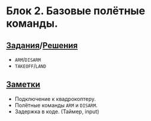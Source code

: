 # Блок 2. Базовые полётные команды.

## [Задания](./Задания.md)/[Решения](./Решения.md)
* `ARM`/`DISARM`
* `TAKEOFF`/`LAND`

## [Заметки](./Заметки.md)
* Подключение к квадрокоптеру.
* Полётные команды `ARM` и `DISARM`.
* Задержка в коде. (Таймер, input)
